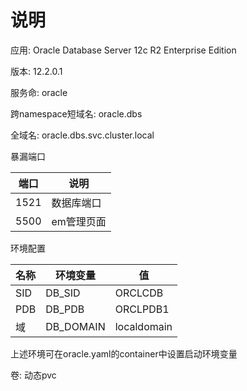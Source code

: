 # 说明

应用: Oracle Database Server 12c R2 Enterprise Edition

版本: 12.2.0.1

服务命: oracle

跨namespace短域名: oracle.dbs

全域名: oracle.dbs.svc.cluster.local

暴漏端口

| 端口 | 说明 |
|-----|------|
| 1521 | 数据库端口 |
| 5500 | em管理页面 |

环境配置

| 名称 | 环境变量 | 值 |
|------|---------|----|
| SID  | DB_SID  | ORCLCDB  |
| PDB  | DB_PDB  | ORCLPDB1 |
| 域   | DB_DOMAIN | localdomain |

上述环境可在oracle.yaml的container中设置启动环境变量

卷: 动态pvc